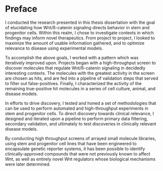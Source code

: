 
# Preface

I conducted the research presented in this thesis dissertation with the goal of elucidating how Wnt/ß-catenin signaling directs behavior in stem and progenitor cells. Within this realm, I chose to investigate contexts in which findings may inform novel therapeutics. From project to project, I looked to maximize the amount of usable information gathered, and to optimize relevance to disease using experimental models.

To accomplish the above goals, I worked with a pattern which was iteratively improved upon. Projects began with a high-throughput screen to discover molecules that regulate Wnt/ß-catenin signaling in decidedly interesting contexts. The molecules with the greatest activity in the screen are chosen as hits, and are fed into a pipeline of validation steps that served to filter out false-positives. Finally, I characterized the activity of the remaining true-positive hit molecules in a series of cell culture, animal, and disease models.

In efforts to drive discovery, I tested and honed a set of methodologies that can be used to perform automated and high-throughput experiments in stem and progenitor cells. To direct discovery towards clinical relevance, I designed and iterated upon a pipeline to perform primary data filtering, secondary validation, and ultimately to test discoveries in clinically relevant disease models.

By conducting high throughput screens of arrayed small molecule libraries, using stem and progenitor cell lines that have been engineered to encapsulate genetic reporter systems, it has been possible to identify clinically-approved compounds that were not previously known to affect Wnt, as well as entirely novel Wnt regulators whose biological mechanisms were later determined.
